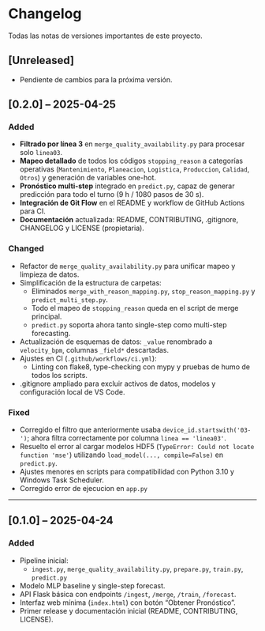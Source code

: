 # Changelog

Todas las notas de versiones importantes de este proyecto.

## [Unreleased]
- Pendiente de cambios para la próxima versión.

## [0.2.0] – 2025-04-25
### Added
- **Filtrado por línea 3** en `merge_quality_availability.py` para procesar solo `linea03`.
- **Mapeo detallado** de todos los códigos `stopping_reason` a categorías operativas (`Mantenimiento`, `Planeacion`, `Logistica`, `Produccion`, `Calidad`, `Otros`) y generación de variables one-hot.
- **Pronóstico multi-step** integrado en `predict.py`, capaz de generar predicción para todo el turno (9 h / 1080 pasos de 30 s).
- **Integración de Git Flow** en el README y workflow de GitHub Actions para CI.
- **Documentación** actualizada: README, CONTRIBUTING, .gitignore, CHANGELOG y LICENSE (propietaria).

### Changed
- Refactor de `merge_quality_availability.py` para unificar mapeo y limpieza de datos.
- Simplificación de la estructura de carpetas:  
  - Eliminados `merge_with_reason_mapping.py`, `stop_reason_mapping.py` y `predict_multi_step.py`.  
  - Todo el mapeo de `stopping_reason` queda en el script de merge principal.  
  - `predict.py` soporta ahora tanto single-step como multi-step forecasting.
- Actualización de esquemas de datos: `_value` renombrado a `velocity_bpm`, columnas `_field*` descartadas.
- Ajustes en CI (`.github/workflows/ci.yml`):  
  - Linting con flake8, type-checking con mypy y pruebas de humo de todos los scripts.
- .gitignore ampliado para excluir activos de datos, modelos y configuración local de VS Code.

### Fixed
- Corregido el filtro que anteriormente usaba `device_id.startswith('03-')`; ahora filtra correctamente por columna `linea == 'linea03'`.
- Resuelto el error al cargar modelos HDF5 (`TypeError: Could not locate function 'mse'`) utilizando `load_model(..., compile=False)` en `predict.py`.
- Ajustes menores en scripts para compatibilidad con Python 3.10 y Windows Task Scheduler.
- Corregido error de ejecucion en `app.py`

---

## [0.1.0] – 2025-04-24
### Added
- Pipeline inicial:
  - `ingest.py`, `merge_quality_availability.py`, `prepare.py`, `train.py`, `predict.py`
- Modelo MLP baseline y single-step forecast.
- API Flask básica con endpoints `/ingest`, `/merge`, `/train`, `/forecast`.
- Interfaz web mínima (`index.html`) con botón “Obtener Pronóstico”.
- Primer release y documentación inicial (README, CONTRIBUTING, LICENSE).
